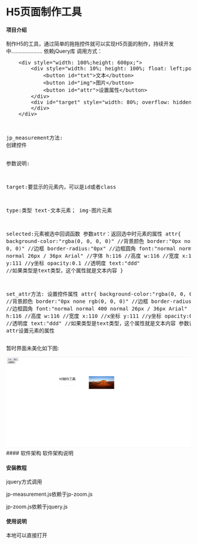 # H5页面制作工具

#### 项目介绍
制作H5的工具，通过简单的拖拖控件就可以实现H5页面的制作，持续开发中.....................
依赖jQuery库
调用方式：
<pre>
	&lt;div style="width: 100%;height: 600px;"&gt;
		&lt;div style="width: 10%; height: 100%; float: left;position: relative;z-index: 110;"&gt;
			&lt;button id="txt"&gt;文本&lt;/button&gt;
			&lt;button id="img"&gt;图片&lt;/button&gt;
			&lt;button id="attr"&gt;设置属性&lt;/button&gt;
		&lt;/div&gt;
		&lt;div id="target" style="width: 80%; overflow: hidden; height: 100%; position: relative; float: left;"&gt;
		&lt;/div&gt;	
	&lt;/div&gt;
	<script type="text/javascript">
		$(function() {
			//创建文本控件
			$('#txt').jp_measurement({"target":"#target","type":"text","selected":function(attr){
				//console.log(attr);
			}});
			//创建图片控件
			$('#img').jp_measurement({"target":"#target","type":"img"});
			//设置属性
			$("#attr").click(function(){
				$('#txt').set_attr({"w":500,'h':100,'text':'bn','x':10,'y':10,'font-size':'64px','line-height':'74px','border':'3px solid red','border-radius':'10px'});
			});
		});

	</script>
</pre>
<pre>
jp_measurement方法:
创建控件

参数说明:

target:要显示的元素内，可以是id或者class

type:类型  text-文本元素； img-图片元素

selected:元素被选中回调函数 参数attr：返回选中时元素的属性
		 attr{
		 	background-color:"rgba(0, 0, 0, 0)"  //背景颜色
		 	border:"0px none rgb(0, 0, 0)" //边框
		 	border-radius:"0px" //边框圆角
		 	font:"normal normal 400 normal 26px / 36px Arial"  //字体
		 	h:116                   //高度
		 	w:116					//宽度
		 	x:110					//x坐标
		 	y:111					//y坐标
		 	opacity:0.1				//透明度
		 	text:"ddd"				//如果类型是text类型，这个属性就是文本内容
		 }


set_attr方法:
设置控件属性
	attr{
		 	background-color:"rgba(0, 0, 0, 0)"  //背景颜色
		 	border:"0px none rgb(0, 0, 0)" //边框
		 	border-radius:"0px" //边框圆角
		 	font:"normal normal 400 normal 26px / 36px Arial"  //字体
		 	h:116                   //高度
		 	w:116					//宽度
		 	x:110					//x坐标
		 	y:111					//y坐标
		 	opacity:0.1				//透明度
		 	text:"ddd"				//如果类型是text类型，这个属性就是文本内容
参数说明:
attr设置元素的属性
</pre>
暂时界面未美化如下图:

<img src="img/demo.png" />
#### 软件架构
软件架构说明


#### 安装教程

jquery方式调用

jp-measurement.js依赖于jp-zoom.js

jp-zoom.js依赖于jquery.js
#### 使用说明

本地可以直接打开


